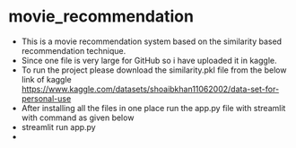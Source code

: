 # movie_recommendation
- This is a movie recommendation system based on the similarity based recommendation technique.
- Since one file is very large for GitHub so i have uploaded it in kaggle.
- To run the project please download the similarity.pkl file from the below link of kaggle
  https://www.kaggle.com/datasets/shoaibkhan11062002/data-set-for-personal-use
- After installing all the files in one place run the app.py file with streamlit with command as given below
- streamlit run app.py
- 
